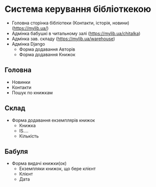 # Система керування бібліоткекою

* Головна сторінка бібліотеки (Контакти, історія, новини) (https://mylib.ua/)
* Адмінка бабушкі в читальному залі (https://mylib.ua/chitalka)
* Адмінка зав. складу (https://mylib.ua/warehouse)
* Адмінка Django
  * Форма додавання Авторів
  * Форма додавання Книжок

## Головна
  * Новинки
  * Контакти
  * Пошук по книжкам

## Склад
  * Форма додавання екземплярів книжок
    * Книжка
    * IS....
    * Кількість

## Бабуля
  * Форма видачі книжки(ок)
    * Екземпляки книжок, що бере клієнт
    * Клієнт
    * Дата
